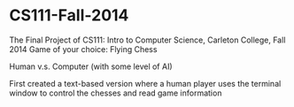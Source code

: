 # CS111-Fall-2014

The Final Project of CS111: Intro to Computer Science, Carleton College, Fall 2014
Game of your choice: Flying Chess

Human v.s. Computer (with some level of AI)

First created a text-based version where a human player uses the terminal window to control the chesses and read game information

